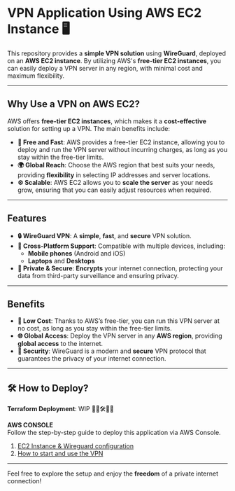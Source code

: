 # VPN Application Using AWS EC2 Instance 🖥️

This repository provides a **simple VPN solution** using **WireGuard**, deployed on an **AWS EC2 instance**. By utilizing AWS's **free-tier EC2 instances**, you can easily deploy a VPN server in any region, with minimal cost and maximum flexibility.

---

## Why Use a VPN on AWS EC2?

AWS offers **free-tier EC2 instances**, which makes it a **cost-effective** solution for setting up a VPN. The main benefits include:

- **🤑 Free and Fast**: AWS provides a free-tier EC2 instance, allowing you to deploy and run the VPN server without incurring charges, as long as you stay within the free-tier limits.
- **🌍 Global Reach**: Choose the AWS region that best suits your needs, providing **flexibility** in selecting IP addresses and server locations.
- **⚙️ Scalable**: AWS EC2 allows you to **scale the server** as your needs grow, ensuring that you can easily adjust resources when required.

---

## Features

- **🔒 WireGuard VPN**: A **simple**, **fast**, and **secure** VPN solution.
- **📱 Cross-Platform Support**: Compatible with multiple devices, including:
  - **Mobile phones** (Android and iOS)
  - **Laptops** and **Desktops**
- **🔐 Private & Secure**: **Encrypts** your internet connection, protecting your data from third-party surveillance and ensuring privacy.

---

## Benefits

- **💸 Low Cost**: Thanks to AWS’s free-tier, you can run this VPN server at no cost, as long as you stay within the free-tier limits.
- **🌐 Global Access**: Deploy the VPN server in any **AWS region**, providing **global access** to the internet.
- **🔑 Security**: WireGuard is a modern and **secure** VPN protocol that guarantees the privacy of your internet connection.

---

## 🛠️ How to Deploy?

**Terraform Deployment**:
WIP 👷‍♂️🛠️👷‍♂️

**AWS CONSOLE**  
Follow the step-by-step guide to deploy this application via AWS Console.

1. [EC2 Instance & Wireguard configuration](./console/EC2.MD)
2. [How to start and use the VPN](./console/HOW_TO_USE.MD)

---

Feel free to explore the setup and enjoy the **freedom** of a private internet connection!
